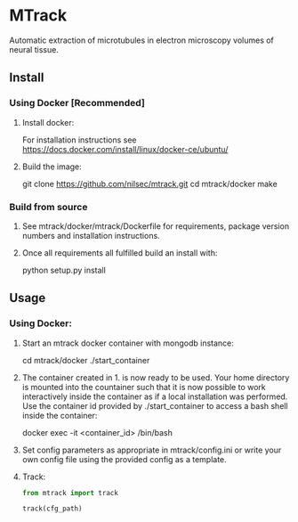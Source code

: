 # MTrack

Automatic extraction of microtubules in electron microscopy volumes of neural tissue.

## Install


### Using Docker [Recommended]

1. Install docker: 
    
    For installation instructions see https://docs.docker.com/install/linux/docker-ce/ubuntu/

2. Build the image:
    
    git clone https://github.com/nilsec/mtrack.git
    cd mtrack/docker
    make

### Build from source

1. See mtrack/docker/mtrack/Dockerfile for requirements, package version numbers and installation instructions.

2. Once all requirements all fulfilled build an install with:

    python setup.py install


## Usage
### Using Docker:

1. Start an mtrack docker container with mongodb instance:
    
    cd mtrack/docker
    ./start_container

2. The container created in 1. is now ready to be used. Your home directory is mounted into the countainer such that it is now possible to work interactively inside the container as if a local installation was performed. Use the container id provided by ./start_container to access a bash shell inside the container:
    
    docker exec -it <container_id> /bin/bash

3. Set config parameters as appropriate in mtrack/config.ini or write your own config file using the provided config as a template.

4. Track:
    ```python
    from mtrack import track

    track(cfg_path)

